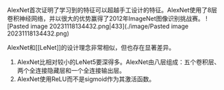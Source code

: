 AlexNet首次证明了学习到的特征可以超越手工设计的特征。AlexNet使用了8层卷积神经网络，并以很大的优势赢得了2012年ImageNet图像识别挑战赛。
![Pasted image 20231118134432.png|433](./image/Pasted image 20231118134432.png)

AlexNet和[[LeNet]]的设计理念非常相似，但也存在显著差异。
1. AlexNet比相对较小的LeNet5要深得多。AlexNet由八层组成：五个卷积层、两个全连接隐藏层和一个全连接输出层。
2. AlexNet使用ReLU而不是sigmoid作为其激活函数。